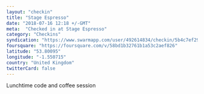 ```yaml
---
layout: "checkin"
title: "Stage Espresso"
date: "2018-07-16 12:18 +/-GMT"
meta:  "Checked in at Stage Espresso"
category: "Checkins"
syndication: "https://www.swarmapp.com/user/492614834/checkin/5b4c7ef2911fc4002c71c9d7"
foursquare: "https://foursquare.com/v/58bd1b32761b1a53c2aef826"
latitude: "53.80095"
longitude: "-1.550715"
country: "United Kingdom"
twitterCard: false
---
```

Lunchtime code and coffee session
